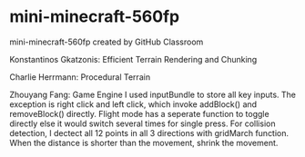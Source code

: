 # mini-minecraft-560fp
mini-minecraft-560fp created by GitHub Classroom

Konstantinos Gkatzonis: Efficient Terrain Rendering and Chunking

Charlie Herrmann: Procedural Terrain

Zhouyang Fang: Game Engine
I used inputBundle to store all key inputs. The exception is right click and left click, which invoke addBlock() and removeBlock() directly. Flight mode has a seperate function to toggle directly else it would switch several times for single press. For collision detection, I dectect all 12 points in all 3 directions with gridMarch function. When the distance is shorter than the movement, shrink the movement. 
